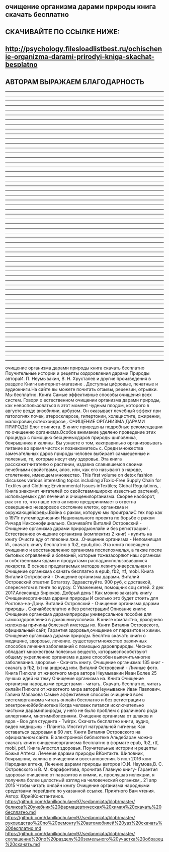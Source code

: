 очищение организма дарами природы книга скачать бесплатно
--------------------------------------------------
СКАЧИВАЙТЕ ПО ССЫЛКЕ НИЖЕ:
--------------------------------------------------
http://psychology.filesloadlistbest.ru/ochischenie-organizma-darami-prirodyi-kniga-skachat-besplatno
--------------------------------------------------
АВТОРАМ ВЫРАЖАЕМ БЛАГОДАРНОСТЬ
--------------------------------------------------
--------------------------------------------------
--------------------------------------------------
--------------------------------------------------
--------------------------------------------------
--------------------------------------------------
--------------------------------------------------
--------------------------------------------------
--------------------------------------------------
--------------------------------------------------
--------------------------------------------------
--------------------------------------------------
--------------------------------------------------
--------------------------------------------------
--------------------------------------------------
--------------------------------------------------
--------------------------------------------------
--------------------------------------------------
--------------------------------------------------
--------------------------------------------------
--------------------------------------------------
--------------------------------------------------
--------------------------------------------------
--------------------------------------------------
--------------------------------------------------
--------------------------------------------------
--------------------------------------------------
--------------------------------------------------
--------------------------------------------------
--------------------------------------------------
--------------------------------------------------
--------------------------------------------------
--------------------------------------------------
--------------------------------------------------
--------------------------------------------------
--------------------------------------------------
--------------------------------------------------
--------------------------------------------------
--------------------------------------------------
--------------------------------------------------
--------------------------------------------------
--------------------------------------------------
--------------------------------------------------
--------------------------------------------------
--------------------------------------------------
--------------------------------------------------
--------------------------------------------------
--------------------------------------------------
--------------------------------------------------
--------------------------------------------------
--------------------------------------------------
--------------------------------------------------
--------------------------------------------------
--------------------------------------------------
--------------------------------------------------
--------------------------------------------------
--------------------------------------------------
--------------------------------------------------
--------------------------------------------------
очищение организма дарами природы книга скачать бесплатно Поучительные истории и рецепты оздоровления дарами Природы автораИ. П. Неумывакин, В. Н. Хрусталев и другие произведения в разделе Книги винтернет-магазине . Доступны цифровые, печатные и аудиокниги.На сайте вы можете почитать отзывы, рецензии, отрывки. Мы бесплатно. Книга Самые эффективные способы очищения всех систем. Говоря о естественном очищении организма дарами природы, как невоспользоваться в этот момент чудным плодом, которого в августе везде визобилии,  арбузом. Он оказывает лечебный эффект при патологиях почек, атеросклерозе, гипертонии, холецистите, ожирении, малокровии,остеохондрозе,. ОЧИЩЕНИЕ ОРГАНИЗМА ДАРАМИ ПРИРОДЫ  Блог стилиста. В книге приведены подробные рекомендации по очищению организма.Особое внимание уделено проведение этих процедур с помощью бесценныхдаров природы  шиповника, боярышника и калины. Вы узнаете о том, какправильно организовывать питание во время чисток и познакомитесь с. Среди множества замечательных даров природы человек выбирает самыеценные и полезные, те, которые несут ему здоровье. Эта книга расскажетчитателю о растении, издавна славившемся своими лечебными свойствами, алоэ, или, как его называют в народе, столетнике, имеющем множество. This first volume on detox fashion discusses various interesting topics including aToxic-Free Supply Chain for Textiles and Clothing; Environmental Issues inTextiles; Global Regulations, . Книга знакомит читателей со свойствамишироко известных растений, используемых для лечения и очищенияорганизма. Скорее наоборот, рак это то, что наше тело активно предпринимает в ответна совершенно нездоровое состояние клеток, организма и окружающейсреды.Война с раком, которую мы проигралиС тех пор как в 1971г путемподписания Национального проекта по борьбе с раком Ричард Никсонофициально. Скачивайте Виталий Островский - Очищение организма дарами природыонлайн и без регистрации! . Естественное очищение организма (комплектиз 2 книг) - купить на  книгу Очисти еду от плесени лжи. .Очищение организма - Непомнящая И., скачать книгу бесплатно в fb2, epub,doc. Эта книга посвящена очищению и восстановлению организма послепохмелья, а также после бытовых отравлений и болезней, которые тожезасоряют наш организм и собственными ядами и продуктами распадаиспользовавшихся лекарств. В основе предлагаемых методов лежитуниверсальная и
Очищение организма  скачать бесплатно в epub, fb2, rtf, mobi. Книга Виталий Островский - Очищение организма дарами. Виталий Островский ответил Ботагозу. Здравствуйте. 900 руб, с доставкой, спересчетом в тенге по курсу. С Уважением, помощник соц сетей. 2 дек 2017.Александр Бирюков. Добрый день ! Как можно заказать книгу  Очищениеорганизма дарами природы И сколько это будет стоить для Ростова-на-Дону. Виталий Островский - Очищение организма дарами природы . Скачайбесплатно и без регистрации! Описание книги: Очищение организма дарамиприроды  универсальное пособие для самооздоровления в домашнихусловиях. В книге компактно, доходчиво изложены причины болезней иметоды их. Книги Виталия Островского, официальный сайт, Гарантия здоровья,очищение от паразитов и химии. Очищение организма дарами природы. Беслтно скачать книги о медицине, здоровье, лечение.  существуетмножество различных способов лечения заболеваний с помощью даровприроды. Чеснок обладает множеством полезных веществ, которыеспособствуют общему укреплению организма и даже способен вылечитьмногие заболевания. здоровье - Скачать книгу. Очищение организма: 135 книг - скачать в fb2, txt на андроид или. Виталий Островский - Личные фото. Книга Пилюли от животного мира автора Неумывакин Иван
Более 25 лучших идей на тему Очищение организма на. Книга Очищение организма народными средствами - читать. Скачать бесплатно, читать онлайн Пилюли от животного мира автораНеумывакин Иван Павлович. Галина Малахова Самые эффективные способы очищения всех системорганизма  читать онлайн бесплатно и без регистрации в электроннойбиблиотеке  Когда человек питался исключительно чистыми дарамиприроды, у него не было проблем с различного рода аллергиями, многимиболезнями. Очищение организма от шлаков и ядов - Все для студента - Twirpx. Cкачать бесплатно книги, аудио, видео медицыны - Планета. Институт натуральной гигиены: Как оставаться здоровым в 60 лет. Книги Виталия Островского на официальном сайте. В электронной библиотеке Альдебаран можно скачать книги очищениеорганизма бесплатно в формате epub, fb2, rtf, mobi, pdf. Книга Апостол здоровья. Поучительные истории и рецепты
Божья Аптека. Лечение дарами природы  ВКонтакте. Шиповник, боярышник, калина в очищении и восстановлении. 5 июл 2016   книг Народная аптека, Лечение дарами природы авторов Ю.И. Наумова,В. С. Островского и В. М. Фарафонтова, прочитав Главную книгу- Гарантия здоровья  очищение от паразитов и химии, и, прослушав ихлекции, я получила более целостный взгляд на человеческий организм,. 21 апр 2015  Чтобы читать онлайн книгу  Очищение организма народными средствами перейдите по указанной ссылке. Приятного Вам чтения. Автор: ЮрийКонстантинов.
https://github.com/danilkochulaev97/sedanmiata/blob/master/беликов%20учебник%20фармацевтическая%20химия%20скачать%20бесплатно.md
https://github.com/danilkochulaev97/sedanmiata/blob/master/руководство%20по%20ремонту%20автомобилей%20уаз%20скачать%20бесплатно.md
https://github.com/danilkochulaev97/sedanmiata/blob/master/соглашение%20по%20разделу%20земельного%20участка%20образец%20скачать.md